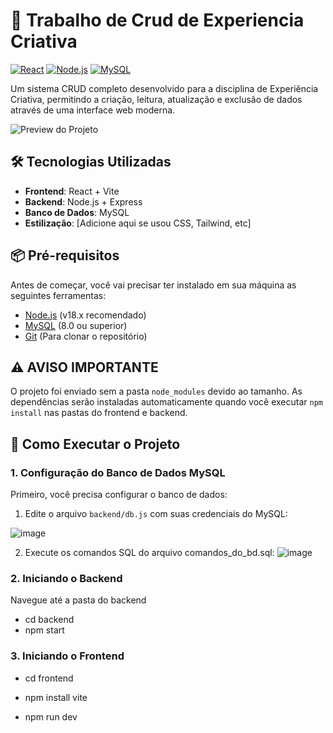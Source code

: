 # 🚀 Trabalho de Crud de Experiencia Criativa

[![React](https://img.shields.io/badge/React-18.2.0-blue)](https://reactjs.org/)
[![Node.js](https://img.shields.io/badge/Node.js-18.x-green)](https://nodejs.org/)
[![MySQL](https://img.shields.io/badge/MySQL-8.0-orange)](https://www.mysql.com/)

Um sistema CRUD completo desenvolvido para a disciplina de Experiência Criativa, permitindo a criação, leitura, atualização e exclusão de dados através de uma interface web moderna.

![Preview do Projeto](https://github.com/user-attachments/assets/890cbd73-9435-4de7-a79b-60f999a870cf)

## 🛠️ Tecnologias Utilizadas

- **Frontend**: React + Vite
- **Backend**: Node.js + Express
- **Banco de Dados**: MySQL
- **Estilização**: [Adicione aqui se usou CSS, Tailwind, etc]

## 📦 Pré-requisitos

Antes de começar, você vai precisar ter instalado em sua máquina as seguintes ferramentas:
- [Node.js](https://nodejs.org/) (v18.x recomendado)
- [MySQL](https://www.mysql.com/) (8.0 ou superior)
- [Git](https://git-scm.com) (Para clonar o repositório)

## ⚠️ AVISO IMPORTANTE
O projeto foi enviado sem a pasta `node_modules` devido ao tamanho. As dependências serão instaladas automaticamente quando você executar `npm install` nas pastas do frontend e backend.

## 🚀 Como Executar o Projeto

### 1. Configuração do Banco de Dados MySQL

Primeiro, você precisa configurar o banco de dados:

1. Edite o arquivo `backend/db.js` com suas credenciais do MySQL:

![image](https://github.com/user-attachments/assets/20d4c714-2efd-4da2-b78d-2831f21062d9)

2. Execute os comandos SQL do arquivo comandos_do_bd.sql:
![image](https://github.com/user-attachments/assets/c33766d7-f3b1-42ae-a5ea-c5ca65eda684)

### 2. Iniciando o Backend
Navegue até a pasta do backend
* cd backend
* npm start

### 3. Iniciando o Frontend

* cd frontend

* npm install vite

* npm run dev
